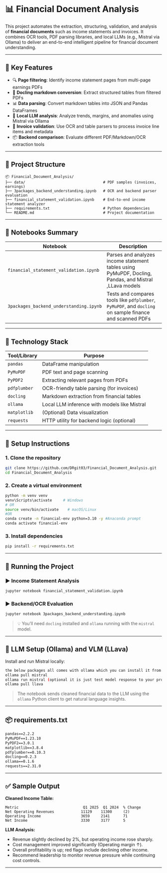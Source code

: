 # 📊 Financial Document Analysis

This project automates the extraction, structuring, validation, and analysis of **financial documents** such as income statements and invoices. It combines OCR tools, PDF parsing libraries, and local LLMs (e.g., Mistral via Ollama) to deliver an end-to-end intelligent pipeline for financial document understanding.

---

## 🚀 Key Features

- 🔍 **Page filtering**: Identify income statement pages from multi-page earnings PDFs
- 📄 **Docling markdown conversion**: Extract structured tables from filtered PDFs
- 📊 **Data parsing**: Convert markdown tables into JSON and Pandas DataFrames
- 🧠 **Local LLM analysis**: Analyze trends, margins, and anomalies using Mistral via Ollama
- 🧾 **Invoice validation**: Use OCR and table parsers to process invoice line items and metadata
- 📦 **Backend comparison**: Evaluate different PDF/Markdown/OCR extraction tools

---

## 📁 Project Structure

```
📦 Financial_Document_Analysis/
├── data/                                   # PDF samples (invoices, earnings)
├── 3packages_backend_understanding.ipynb   # OCR and backend parser evaluation
├── financial_statement_validation.ipynb    # End-to-end income statement analyzer
├── requirements.txt                        # Python dependencies
└── README.md                               # Project documentation
```

---

## 🧪 Notebooks Summary

| Notebook | Description |
|----------|-------------|
| `financial_statement_validation.ipynb` | Parses and analyzes income statement tables using PyMuPDF, Docling, Pandas, and Mistral ,LLava models|
| `3packages_backend_understanding.ipynb` | Tests and compares tools like `pdfplumber`, `PyMuPDF`, and `docling` on sample finance and scanned PDFs |

---

## 🧰 Technology Stack

| Tool/Library | Purpose |
|--------------|---------|
| `pandas`     | DataFrame manipulation |
| `PyMuPDF`    | PDF text and page scanning |
| `PyPDF2`     | Extracting relevant pages from PDFs |
| `pdfplumber` | OCR-friendly table parsing (for invoices) |
| `docling`    | Markdown extraction from financial tables |
| `ollama`     | Local LLM inference with models like Mistral |
| `matplotlib` | (Optional) Data visualization |
| `requests`   | HTTP utility for backend logic (optional) |

---

## 🔧 Setup Instructions

### 1. Clone the repository

```bash
git clone https://github.com/DRgit03/Financial_Document_Analysis.git
cd Financial_Document_Analysis
```

### 2. Create a virtual environment

```bash
python -m venv venv
venv\Scripts\activate     # Windows
# OR
source venv/bin/activate    # macOS/Linux
#OR
conda create -n financial-env python=3.10 -y #Anaconda prompt
conda activate financial-env
```

### 3. Install dependencies

```bash
pip install -r requirements.txt
```

---

## 🧠 Running the Project

### ▶️ Income Statement Analysis

```bash
jupyter notebook financial_statement_validation.ipynb
```

### ▶️ Backend/OCR Evaluation

```bash
jupyter notebook 3packages_backend_understanding.ipynb
```

> 💡 You’ll need `docling` installed and `ollama` running with the `mistral` model.

---

## 🔌 LLM Setup (Ollama) and VLM (LLava)

Install and run Mistral locally:

```bash
the below packages all comes with ollama which you can install it from requirements.txt file make sure the ollama installed and later that only run this below commands
ollama pull mistral
ollama run mistral (optional it is just test model response to your prompts)
ollama pull llava
```

> The notebook sends cleaned financial data to the LLM using the `ollama` Python client to get natural language insights.

---

## 📦 requirements.txt

```txt
pandas==2.2.2
PyMuPDF==1.23.10
PyPDF2==3.0.1
matplotlib==3.8.4
pdfplumber==0.10.3
docling==0.2.3
ollama==0.1.6
requests==2.31.0
```

---

## ✅ Sample Output

**Cleaned Income Table:**
```
Metric                             Q1 2025  Q1 2024  % Change
Net Operating Revenues            11129    11300     (2)
Operating Income                  3659     2141      71
Net Income                        3330     3177      5
```

**LLM Analysis:**
- Revenue slightly declined by 2%, but operating income rose sharply.
- Cost management improved significantly (Operating margin ↑).
- Overall profitability is up; red flags include declining other income.
- Recommend leadership to monitor revenue pressure while continuing cost controls.

---



